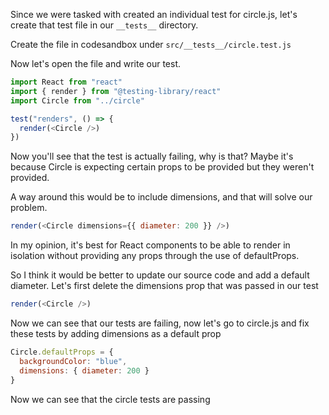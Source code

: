 Since we were tasked with created an individual test for circle.js, let's create that test file in our `__tests__` directory.

Create the file in codesandbox under `src/__tests__/circle.test.js`

Now let's open the file and write our test.

```js
import React from "react"
import { render } from "@testing-library/react"
import Circle from "../circle"

test("renders", () => {
  render(<Circle />)
})
```

Now you'll see that the test is actually failing, why is that? Maybe it's because Circle is expecting certain props to be provided but they weren't provided.

A way around this would be to include dimensions, and that will solve our problem.

```js
render(<Circle dimensions={{ diameter: 200 }} />)
```

In my opinion, it's best for React components to be able to render in isolation without providing any props through the use of defaultProps.

So I think it would be better to update our source code and add a default diameter.
Let's first delete the dimensions prop that was passed in our test

```js
render(<Circle />)
```

Now we can see that our tests are failing, now let's go to circle.js and fix these tests by adding dimensions as a default prop

```js
Circle.defaultProps = {
  backgroundColor: "blue",
  dimensions: { diameter: 200 }
}
```

Now we can see that the circle tests are passing
